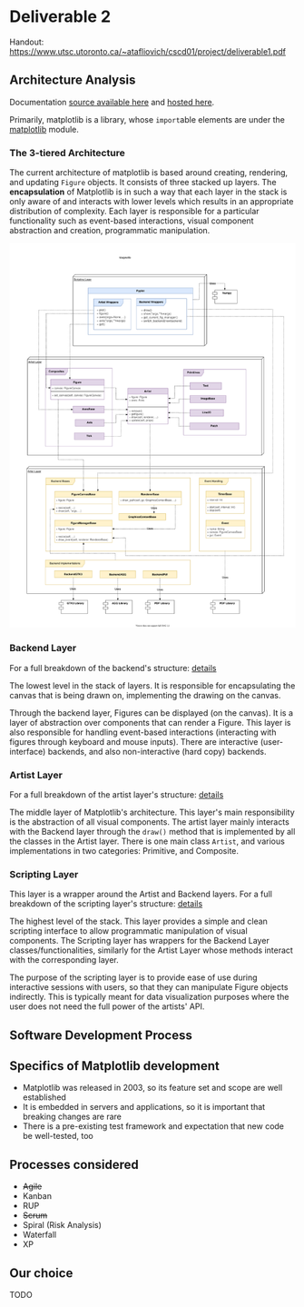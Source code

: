 # Deliverable 2

Handout: https://www.utsc.utoronto.ca/~atafliovich/cscd01/project/deliverable1.pdf

## Architecture Analysis

Documentation [source available here](https://github.com/matplotlib/matplotlib/tree/master/doc) and [hosted here](https://matplotlib.org/3.1.1/contents.html).

Primarily, matplotlib is a library, whose `import`able elements are under the [matplotlib](https://github.com/matplotlib/matplotlib/tree/master/lib/matplotlib) module.

### The 3-tiered Architecture

The current architecture of matplotlib is based around creating, rendering, and updating `Figure` objects. It consists of three stacked up layers. The **encapsulation** of Matplotlib is in such a way that each layer in the stack is only aware of and interacts with lower levels which results in an appropriate distribution of complexity. Each layer is responsible for a particular functionality such as event-based interactions, visual component abstraction and creation, programmatic manipulation. 

![Top level Diagram](./img/UML_Top_Level.svg)

### Backend Layer

For a full breakdown of the backend's structure: [details](./backend.md)

The lowest level in the stack of layers. It is responsible for encapsulating the canvas that is being drawn on, implementing the drawing on the canvas. 

Through the backend layer, Figures can be displayed (on the canvas). It is a layer of abstraction over components that can render a Figure. This layer is also responsible for handling event-based interactions (interacting with figures through keyboard and mouse inputs). There are interactive (user-interface) backends, and also non-interactive (hard copy) backends.

### Artist Layer

For a full breakdown of the artist layer's structure: [details](./artists.md)

The middle layer of Matplotlib's architecture. This layer's main responsibility is the abstraction of all visual components.  The artist layer mainly interacts with the Backend layer through the `draw()` method that is implemented by all the classes in the Artist layer. There is one main class `Artist`, and various implementations in two categories: Primitive, and Composite.


### Scripting Layer

This layer is a wrapper around the Artist and Backend layers. For a full breakdown of the scripting layer's structure: [details](./scripting.md)

The highest level of the stack. This layer provides a simple and clean scripting interface to allow programmatic manipulation of visual components. The Scripting layer has wrappers for the Backend Layer classes/functionalities, similarly for the Artist Layer whose methods interact with the corresponding layer.

The purpose of the scripting layer is to provide ease of use during interactive sessions with users, so that they can manipulate Figure objects indirectly. This is typically meant for data visualization purposes where the user does not need the full power of the artists' API.

## Software Development Process

## Specifics of Matplotlib development

- Matplotlib was released in 2003, so its feature set and scope are well established
- It is embedded in servers and applications, so it is important that breaking changes are rare
- There is a pre-existing test framework and expectation that new code be well-tested, too

## Processes considered

- ~~Agile~~
- Kanban
- RUP
- ~~Scrum~~
- Spiral (Risk Analysis)
- Waterfall
- XP

## Our choice

TODO
